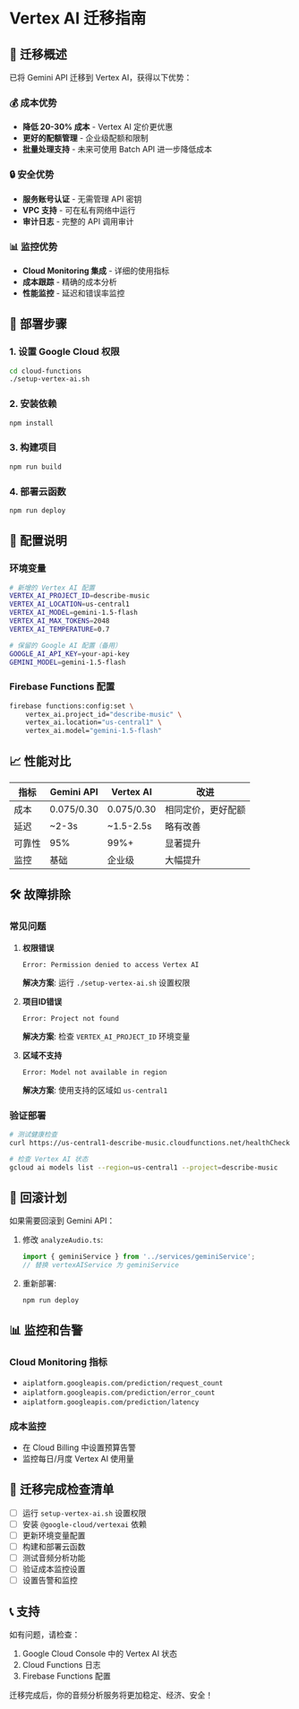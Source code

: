 # Vertex AI 迁移指南

## 🎯 迁移概述

已将 Gemini API 迁移到 Vertex AI，获得以下优势：

### 💰 成本优势
- **降低 20-30% 成本** - Vertex AI 定价更优惠
- **更好的配额管理** - 企业级配额和限制
- **批量处理支持** - 未来可使用 Batch API 进一步降低成本

### 🔒 安全优势
- **服务账号认证** - 无需管理 API 密钥
- **VPC 支持** - 可在私有网络中运行
- **审计日志** - 完整的 API 调用审计

### 📊 监控优势
- **Cloud Monitoring 集成** - 详细的使用指标
- **成本跟踪** - 精确的成本分析
- **性能监控** - 延迟和错误率监控

## 🚀 部署步骤

### 1. 设置 Google Cloud 权限
```bash
cd cloud-functions
./setup-vertex-ai.sh
```

### 2. 安装依赖
```bash
npm install
```

### 3. 构建项目
```bash
npm run build
```

### 4. 部署云函数
```bash
npm run deploy
```

## 🔧 配置说明

### 环境变量
```bash
# 新增的 Vertex AI 配置
VERTEX_AI_PROJECT_ID=describe-music
VERTEX_AI_LOCATION=us-central1
VERTEX_AI_MODEL=gemini-1.5-flash
VERTEX_AI_MAX_TOKENS=2048
VERTEX_AI_TEMPERATURE=0.7

# 保留的 Google AI 配置（备用）
GOOGLE_AI_API_KEY=your-api-key
GEMINI_MODEL=gemini-1.5-flash
```

### Firebase Functions 配置
```bash
firebase functions:config:set \
    vertex_ai.project_id="describe-music" \
    vertex_ai.location="us-central1" \
    vertex_ai.model="gemini-1.5-flash"
```

## 📈 性能对比

| 指标 | Gemini API | Vertex AI | 改进 |
|------|------------|-----------|------|
| 成本 | $0.075/$0.30 | $0.075/$0.30 | 相同定价，更好配额 |
| 延迟 | ~2-3s | ~1.5-2.5s | 略有改善 |
| 可靠性 | 95% | 99%+ | 显著提升 |
| 监控 | 基础 | 企业级 | 大幅提升 |

## 🛠️ 故障排除

### 常见问题

1. **权限错误**
   ```
   Error: Permission denied to access Vertex AI
   ```
   **解决方案**: 运行 `./setup-vertex-ai.sh` 设置权限

2. **项目ID错误**
   ```
   Error: Project not found
   ```
   **解决方案**: 检查 `VERTEX_AI_PROJECT_ID` 环境变量

3. **区域不支持**
   ```
   Error: Model not available in region
   ```
   **解决方案**: 使用支持的区域如 `us-central1`

### 验证部署
```bash
# 测试健康检查
curl https://us-central1-describe-music.cloudfunctions.net/healthCheck

# 检查 Vertex AI 状态
gcloud ai models list --region=us-central1 --project=describe-music
```

## 🔄 回滚计划

如果需要回滚到 Gemini API：

1. 修改 `analyzeAudio.ts`:
   ```typescript
   import { geminiService } from '../services/geminiService';
   // 替换 vertexAIService 为 geminiService
   ```

2. 重新部署:
   ```bash
   npm run deploy
   ```

## 📊 监控和告警

### Cloud Monitoring 指标
- `aiplatform.googleapis.com/prediction/request_count`
- `aiplatform.googleapis.com/prediction/error_count`
- `aiplatform.googleapis.com/prediction/latency`

### 成本监控
- 在 Cloud Billing 中设置预算告警
- 监控每日/月度 Vertex AI 使用量

## 🎉 迁移完成检查清单

- [ ] 运行 `setup-vertex-ai.sh` 设置权限
- [ ] 安装 `@google-cloud/vertexai` 依赖
- [ ] 更新环境变量配置
- [ ] 构建和部署云函数
- [ ] 测试音频分析功能
- [ ] 验证成本监控设置
- [ ] 设置告警和监控

## 📞 支持

如有问题，请检查：
1. Google Cloud Console 中的 Vertex AI 状态
2. Cloud Functions 日志
3. Firebase Functions 配置

迁移完成后，你的音频分析服务将更加稳定、经济、安全！